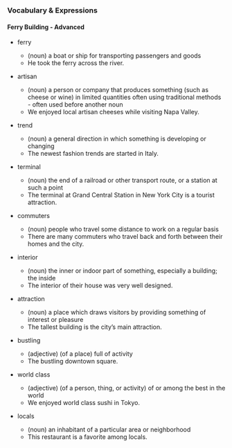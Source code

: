 ### Vocabulary & Expressions

#### Ferry Building - Advanced

- ferry
  - (noun) a boat or ship for transporting passengers and goods
  - He took the ferry across the river.

- artisan
  - (noun) a person or company that produces something (such as cheese or wine) in limited quantities often using traditional methods - often used before another noun
  - We enjoyed local artisan cheeses while visiting Napa Valley.

- trend
  - (noun) a general direction in which something is developing or changing
  - The newest fashion trends are started in Italy.

- terminal
  - (noun) the end of a railroad or other transport route, or a station at such a point
  - The terminal at Grand Central Station in New York City is a tourist attraction.

- commuters
  - (noun) people who travel some distance to work on a regular basis
  - There are many commuters who travel back and forth between their homes and the city.

- interior
  - (noun) the inner or indoor part of something, especially a building; the inside
  - The interior of their house was very well designed.

- attraction
  - (noun) a place which draws visitors by providing something of interest or pleasure
  - The tallest building is the city’s main attraction.

- bustling
  - (adjective) (of a place) full of activity
  - The bustling downtown square.

- world class
  - (adjective) (of a person, thing, or activity) of or among the best in the world
  - We enjoyed world class sushi in Tokyo.

- locals
  - (noun) an inhabitant of a particular area or neighborhood
  - This restaurant is a favorite among locals.
